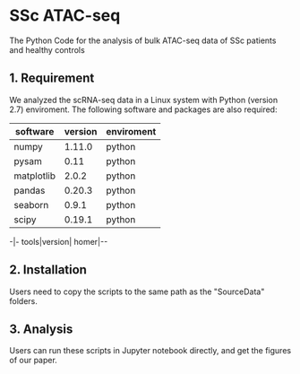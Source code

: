 # SSc ATAC-seq

The Python Code for the analysis of bulk ATAC-seq data of SSc patients and healthy controls

## 1. Requirement

We analyzed the scRNA-seq data in a Linux system with Python (version 2.7) enviroment. The following software and packages are also required:

software|version|enviroment
-|-|-
numpy|1.11.0|python
pysam|0.11|python 
matplotlib|2.0.2|python 
pandas|0.20.3|python
seaborn|0.9.1|python
scipy|0.19.1|python

-|-
tools|version|
homer|--

## 2. Installation

Users need to copy the scripts to the same path as the "SourceData" folders.


## 3. Analysis
Users can run these scripts in Jupyter notebook directly, and get the figures of our paper.



